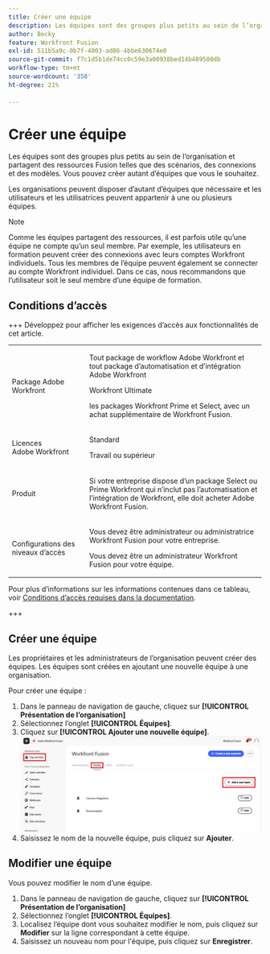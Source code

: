 ```yaml
---
title: Créer une équipe
description: Les équipes sont des groupes plus petits au sein de l’organisation et partagent des ressources Fusion telles que des scénarios, des connexions et des modèles. Vous pouvez créer autant d’équipes que vous le souhaitez.
author: Becky
feature: Workfront Fusion
exl-id: 511b5a9c-0b7f-4003-ad86-4bbe630674e0
source-git-commit: f7c1d5b1de74cc0c59e3a00938bed14b489500db
workflow-type: tm+mt
source-wordcount: '358'
ht-degree: 21%

---
```


# Créer une équipe

Les équipes sont des groupes plus petits au sein de l’organisation et partagent des ressources Fusion telles que des scénarios, des connexions et des modèles. Vous pouvez créer autant d’équipes que vous le souhaitez.

Les organisations peuvent disposer d’autant d’équipes que nécessaire et les utilisateurs et les utilisatrices peuvent appartenir à une ou plusieurs équipes.

>[!NOTE]
>
>Comme les équipes partagent des ressources, il est parfois utile qu’une équipe ne compte qu’un seul membre. Par exemple, les utilisateurs en formation peuvent créer des connexions avec leurs comptes Workfront individuels. Tous les membres de l’équipe peuvent également se connecter au compte Workfront individuel. Dans ce cas, nous recommandons que l’utilisateur soit le seul membre d’une équipe de formation.

## Conditions d’accès

+++ Développez pour afficher les exigences d’accès aux fonctionnalités de cet article.

<table style="table-layout:auto">
 <col> 
 <col> 
 <tbody> 
  <tr> 
   <td role="rowheader">Package Adobe Workfront</td> 
   <td> <p>Tout package de workflow Adobe Workfront et tout package d’automatisation et d’intégration Adobe Workfront</p><p>Workfront Ultimate</p><p>les packages Workfront Prime et Select, avec un achat supplémentaire de Workfront Fusion.</p> </td> 
  </tr> 
  <tr data-mc-conditions=""> 
   <td role="rowheader">Licences Adobe Workfront</td> 
   <td> <p>Standard</p><p>Travail ou supérieur</p> </td> 
  </tr> 
  <tr> 
   <td role="rowheader">Produit</td> 
   <td>
   <p>Si votre entreprise dispose d’un package Select ou Prime Workfront qui n’inclut pas l’automatisation et l’intégration de Workfront, elle doit acheter Adobe Workfront Fusion.</li></ul>
   </td> 
  </tr>
  <tr data-mc-conditions=""> 
   <td role="rowheader">Configurations des niveaux d’accès</td> 
   <td> 
     <p>Vous devez être administrateur ou administratrice Workfront Fusion pour votre entreprise.</p>
     <p>Vous devez être un administrateur Workfront Fusion pour votre équipe.</p>
   </td> 
  </tr> 
 </tbody> 
</table>

Pour plus d’informations sur les informations contenues dans ce tableau, voir [Conditions d’accès requises dans la documentation](/help/workfront-fusion/references/licenses-and-roles/access-level-requirements-in-documentation.md).

+++

## Créer une équipe

Les propriétaires et les administrateurs de l’organisation peuvent créer des équipes. Les équipes sont créées en ajoutant une nouvelle équipe à une organisation.

Pour créer une équipe :

1. Dans le panneau de navigation de gauche, cliquez sur **[!UICONTROL Présentation de l’organisation]**
1. Sélectionnez l’onglet **[!UICONTROL Équipes]**.
1. Cliquez sur **[!UICONTROL Ajouter une nouvelle équipe]**.
   ![Créer une équipe](assets/create-new-team-button.png)
1. Saisissez le nom de la nouvelle équipe, puis cliquez sur **Ajouter**.

## Modifier une équipe

Vous pouvez modifier le nom d’une équipe.

1. Dans le panneau de navigation de gauche, cliquez sur **[!UICONTROL Présentation de l’organisation]**
1. Sélectionnez l’onglet **[!UICONTROL Équipes]**.
1. Localisez l’équipe dont vous souhaitez modifier le nom, puis cliquez sur **Modifier** sur la ligne correspondant à cette équipe.
1. Saisissez un nouveau nom pour l&#39;équipe, puis cliquez sur **Enregistrer**.


